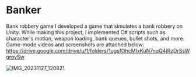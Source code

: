 # Banker
Bank robbery game
I developed a game that simulates a bank robbery on Unity.
While making this project, I implemented C# scripts such as character's motion, weapon loading, bank queues, bullet shots, and more. Game-mode videos and screenshots are attached below:
https://drive.google.com/drive/u/1/folders/1ugsfOhcMIxKuN7nqQ4jRzDrSsWgroySw

![IMG_20231127_120821](https://github.com/edent11/Banker/assets/100879888/d24eae66-1add-4954-a707-f6648e0b587c)
